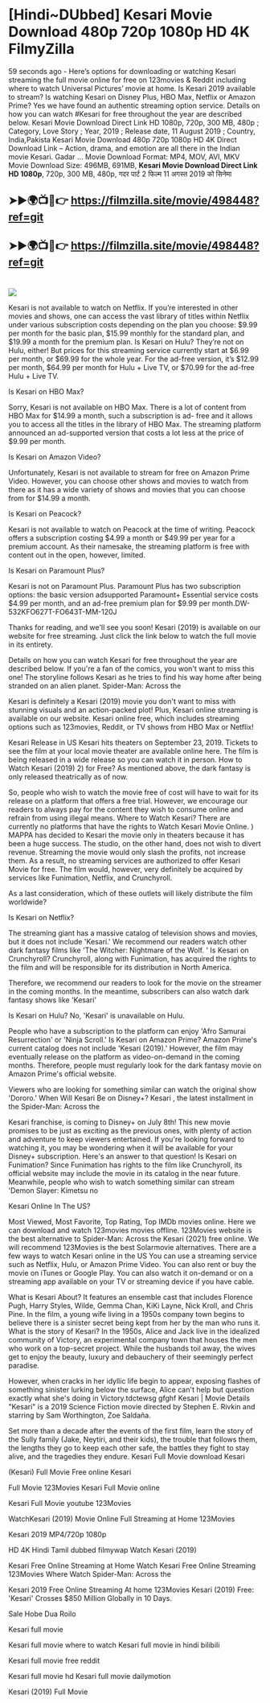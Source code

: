 # [Hindi~DUbbed] Kesari Movie Download 480p 720p 1080p HD 4K FilmyZilla


59 seconds ago - Here’s options for downloading or watching Kesari streaming the full movie online for free on 123movies & Reddit including where to watch Universal Pictures’ movie at home. Is Kesari 2019 available to stream? Is watching Kesari on Disney Plus, HBO Max, Netflix or Amazon Prime? Yes we have found an authentic streaming option service. Details on how you can watch #Kesari for free throughout the year are described below. Kesari Movie Download Direct Link HD 1080p, 720p, 300 MB, 480p ; Category, Love Story ; Year, 2019 ; Release date, 11 August 2019 ; Country, India,Pakista Kesari Movie Download 480p 720p 1080p HD 4K Direct Download Link – Action, drama, and emotion are all there in the Indian movie Kesari. Gadar ...
Movie Download Format: MP4, MOV, AVI, MKV
Movie Download Size: 496MB, 691MB, **Kesari Movie Download Direct Link HD 1080p**, 720p, 300 MB, 480p, गदर पार्ट 2 फिल्म 11 अगस्त 2019 को सिनेमा

## ➤►🌍📺📱👉   https://filmzilla.site/movie/498448?ref=git

## ➤►🌍📺📱👉   https://filmzilla.site/movie/498448?ref=git

#

<img src="https://image.tmdb.org/t/p/w780//notcxmT6RN93g43BnRI8GvRktZ.jpg" />

Kesari is not available to watch on Netflix. If you’re interested in other movies and shows, one can access the vast library of titles within Netflix under various subscription costs depending on the plan you choose: $9.99 per month for the basic plan, $15.99 monthly for the standard plan, and $19.99 a month for the premium plan. Is Kesari on Hulu? They’re not on Hulu, either! But prices for this streaming service currently start at $6.99 per month, or $69.99 for the whole year. For the ad-free version, it’s $12.99 per month, $64.99 per month for Hulu + Live TV, or $70.99 for the ad-free Hulu + Live TV.

Is Kesari on HBO Max?

Sorry, Kesari is not available on HBO Max. There is a lot of content from HBO Max for $14.99 a month, such a subscription is ad- free and it allows you to access all the titles in the library of HBO Max. The streaming platform announced an ad-supported version that costs a lot less at the price of $9.99 per month.

Is Kesari on Amazon Video?

Unfortunately, Kesari is not available to stream for free on Amazon Prime Video. However, you can choose other shows and movies to watch from there as it has a wide variety of shows and movies that you can choose from for $14.99 a month.

Is Kesari on Peacock?

Kesari is not available to watch on Peacock at the time of writing. Peacock offers a subscription costing $4.99 a month or $49.99 per year for a premium account. As their namesake, the streaming platform is free with content out in the open, however, limited.

Is Kesari on Paramount Plus?

Kesari is not on Paramount Plus. Paramount Plus has two subscription options: the basic version adsupported Paramount+ Essential service costs $4.99 per month, and an ad-free premium plan for $9.99 per month.DW-532KFO627T-FO643T-MM-120J

Thanks for reading, and we'll see you soon! Kesari (2019) is available on our website for free streaming. Just click the link below to watch the full movie in its entirety.

Details on how you can watch Kesari for free throughout the year are described below. If you're a fan of the comics, you won't want to miss this one! The storyline follows Kesari as he tries to find his way home after being stranded on an alien planet. Spider-Man: Across the

Kesari is definitely a Kesari (2019) movie you don't want to miss with stunning visuals and an action-packed plot! Plus, Kesari online streaming is available on our website. Kesari online free, which includes streaming options such as 123movies, Reddit, or TV shows from HBO Max or Netflix!

Kesari Release in US Kesari hits theaters on September 23, 2019. Tickets to see the film at your local movie theater are available online here. The film is being released in a wide release so you can watch it in person. How to Watch Kesari (2019) 2) for Free? As mentioned above, the dark fantasy is only released theatrically as of now.

So, people who wish to watch the movie free of cost will have to wait for its release on a platform that offers a free trial. However, we encourage our readers to always pay for the content they wish to consume online and refrain from using illegal means. Where to Watch Kesari? There are currently no platforms that have the rights to Watch Kesari Movie Online. ) MAPPA has decided to Kesari the movie only in theaters because it has been a huge success. The studio, on the other hand, does not wish to divert revenue. Streaming the movie would only slash the profits, not increase them. As a result, no streaming services are authorized to offer Kesari Movie for free. The film would, however, very definitely be acquired by services like Funimation, Netflix, and Crunchyroll.

As a last consideration, which of these outlets will likely distribute the film worldwide?

Is Kesari on Netflix?

The streaming giant has a massive catalog of television shows and movies, but it does not include 'Kesari.' We recommend our readers watch other dark fantasy films like 'The Witcher: Nightmare of the Wolf. ' Is Kesari on Crunchyroll? Crunchyroll, along with Funimation, has acquired the rights to the film and will be responsible for its distribution in North America.

Therefore, we recommend our readers to look for the movie on the streamer in the coming months. In the meantime, subscribers can also watch dark fantasy shows like 'Kesari'

Is Kesari on Hulu? No, 'Kesari' is unavailable on Hulu.

People who have a subscription to the platform can enjoy 'Afro Samurai Resurrection' or 'Ninja Scroll.' Is Kesari on Amazon Prime? Amazon Prime's current catalog does not include 'Kesari (2019).' However, the film may eventually release on the platform as video-on-demand in the coming months. Therefore, people must regularly look for the dark fantasy movie on Amazon Prime's official website.

Viewers who are looking for something similar can watch the original show 'Dororo.' When Will Kesari Be on Disney+? Kesari , the latest installment in the Spider-Man: Across the

Kesari franchise, is coming to Disney+ on July 8th! This new movie promises to be just as exciting as the previous ones, with plenty of action and adventure to keep viewers entertained. If you're looking forward to watching it, you may be wondering when it will be available for your Disney+ subscription. Here's an answer to that question! Is Kesari on Funimation? Since Funimation has rights to the film like Crunchyroll, its official website may include the movie in its catalog in the near future. Meanwhile, people who wish to watch something similar can stream 'Demon Slayer: Kimetsu no

Kesari Online In The US?

Most Viewed, Most Favorite, Top Rating, Top IMDb movies online. Here we can download and watch 123movies movies offline. 123Movies website is the best alternative to Spider-Man: Across the Kesari (2021) free online. We will recommend 123Movies is the best Solarmovie alternatives. There are a few ways to watch Kesari online in the US You can use a streaming service such as Netflix, Hulu, or Amazon Prime Video. You can also rent or buy the movie on iTunes or Google Play. You can also watch it on-demand or on a streaming app available on your TV or streaming device if you have cable.

What is Kesari About? It features an ensemble cast that includes Florence Pugh, Harry Styles, Wilde, Gemma Chan, KiKi Layne, Nick Kroll, and Chris Pine. In the film, a young wife living in a 1950s company town begins to believe there is a sinister secret being kept from her by the man who runs it. What is the story of Kesari? In the 1950s, Alice and Jack live in the idealized community of Victory, an experimental company town that houses the men who work on a top-secret project. While the husbands toil away, the wives get to enjoy the beauty, luxury and debauchery of their seemingly perfect paradise.

However, when cracks in her idyllic life begin to appear, exposing flashes of something sinister lurking below the surface, Alice can't help but question exactly what she's doing in Victory.tdctewsg gfghf Kesari | Movie Details "Kesari" is a 2019 Science Fiction movie directed by Stephen E. Rivkin and starring by Sam Worthington, Zoe Saldaña.

Set more than a decade after the events of the first film, learn the story of the Sully family (Jake, Neytiri, and their kids), the trouble that follows them, the lengths they go to keep each other safe, the battles they fight to stay alive, and the tragedies they endure. Kesari Full Movie download Kesari

(Kesari) Full Movie Free online Kesari

Full Movie 123Movies Kesari Full Movie online

Kesari Full Movie youtube 123Movies

WatchKesari (2019) Movie Online Full Streaming at Home 123Movies

Kesari 2019 MP4/720p 1080p

HD 4K Hindi Tamil dubbed filmywap Watch Kesari (2019)

Kesari Free Online Streaming at Home Watch Kesari Free Online Streaming 123Movies Where Watch Spider-Man: Across the

Kesari 2019 Free Online Streaming At home 123Movies Kesari (2019) Free: 'Kesari' Crosses $850 Million Globally in 10 Days.

Sale Hobe Dua Roilo

Kesari full movie

Kesari full movie where to watch Kesari full movie in hindi bilibili

Kesari full movie free reddit

Kesari full movie hd Kesari full movie dailymotion

Kesari (2019) Full Movie